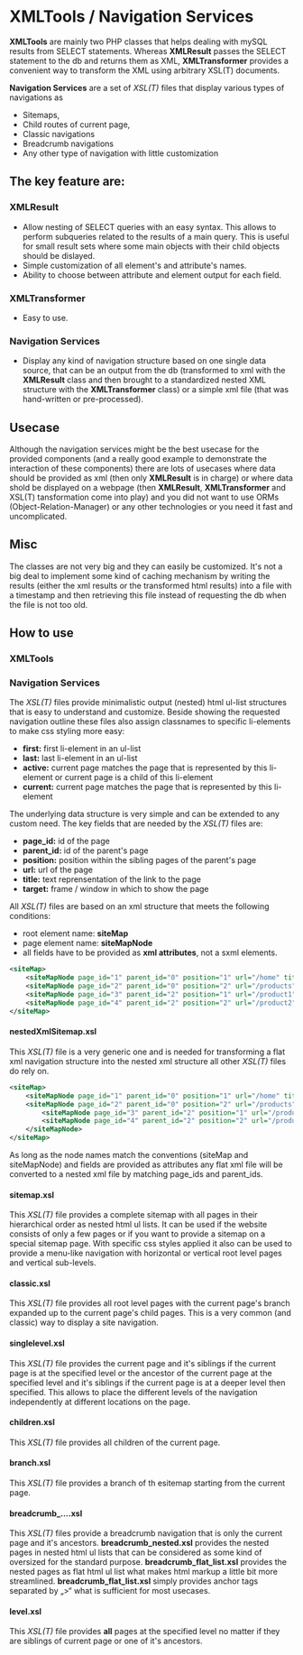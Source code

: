 # XMLTools / Navigation Services
**XMLTools** are mainly two PHP classes that helps dealing with mySQL results from SELECT statements. Whereas **XMLResult** passes the SELECT statement to the db and returns them as XML, **XMLTransformer** provides a convenient way to transform the XML using arbitrary XSL(T) documents.

**Navigation Services** are a set of *XSL(T)* files that display various types of navigations as
- Sitemaps,
- Child routes of current page, 
- Classic navigations
- Breadcrumb navigations
- Any other type of navigation with little customization

## The key feature are:
### XMLResult
- Allow nesting of SELECT queries with an easy syntax. This allows to perform subqueries related to the results of a main query. This is useful for small result sets where some main objects with their child objects should be dislayed.
- Simple customization of all element's and attribute's names.
- Ability to choose between attribute and element output for each field.

### XMLTransformer
- Easy to use.
### Navigation Services
- Display any kind of navigation structure based on one single data source, that can be an output from the db (transformed to xml with the **XMLResult** class and then brought to a standardized nested XML structure with the **XMLTransformer** class) or a simple xml file (that was hand-written or pre-processed).

## Usecase
Although the navigation services might be the best usecase for the provided components (and a really good example to demonstrate the interaction of these components) there are lots of usecases where data should be provided as xml (then only **XMLResult** is in charge) or where data shold be displayed on a webpage (then **XMLResult**, **XMLTransformer** and XSL(T) tansformation come into play) and you did not want to use ORMs (Object-Relation-Manager) or any other technologies or you need it fast and uncomplicated.

## Misc
The classes are not very big and they can easily be customized. It's not a big deal to implement some kind of caching mechanism by writing the results (either the xml results or the transformed html results) into a file with a timestamp and then retrieving this file instead of requesting the db when the file is not too old.

## How to use
### XMLTools

### Navigation Services

The *XSL(T)* files provide minimalistic output (nested) html ul-list structures that is easy to understand and customize.
Beside showing the requested navigation outline these files also assign classnames to specific li-elements to make css styling more easy:
- **first:** first li-element in an ul-list
- **last:** last li-element in an ul-list
- **active:** current page matches the page that is represented by this li-element or current page is a child of this li-element
- **current:** current page matches the page that is represented by this li-element

The underlying data structure is very simple and can be extended to any custom need. The key fields that are needed by the *XSL(T)* files are:
- **page_id:** id of the page
- **parent_id:** id of the parent's page
- **position:** position within the sibling pages of the parent's page
- **url:** url of the page
- **title:** text reprensentation of the link to the page
- **target:** frame / window in which to show the page

All *XSL(T)* files are based on an xml structure that meets the following conditions:
- root element name: **siteMap**
- page element name: **siteMapNode**
- all fields have to be provided as **xml attributes**, not a sxml elements. 

````xml
<siteMap>
    <siteMapNode page_id="1" parent_id="0" position="1" url="/home" title="Home" target="_self" />
    <siteMapNode page_id="2" parent_id="0" position="2" url="/products" title="Products" target="_self" />
    <siteMapNode page_id="3" parent_id="2" position="1" url="/product1" title="Product1" target="_self" />
    <siteMapNode page_id="4" parent_id="2" position="2" url="/product2" title="Product2" target="_self" />
</siteMap>
````

#### nestedXmlSitemap.xsl
This *XSL(T)* file is a very generic one and is needed for transforming a flat xml navigation structure into the nested xml structure all other *XSL(T)* files do rely on.

````xml
<siteMap>
    <siteMapNode page_id="1" parent_id="0" position="1" url="/home" title="Home" target="_self" />
    <siteMapNode page_id="2" parent_id="0" position="2" url="/products" title="Products" target="_self">
        <siteMapNode page_id="3" parent_id="2" position="1" url="/product1" title="Product1" target="_self" />
        <siteMapNode page_id="4" parent_id="2" position="2" url="/product2" title="Product2" target="_self" />
    </siteMapNode>
</siteMap>
````
As long as the node names match the conventions (siteMap and siteMapNode) and fields are provided as attributes any flat xml file will be converted to a nested xml file by matching page_ids and parent_ids.

#### sitemap.xsl
This *XSL(T)* file provides a complete sitemap with all pages in their hierarchical order as nested html ul lists. It can be used if the website consists of only a few pages or if you want to provide a sitemap on a special sitemap page. With specific css styles applied it also can be used to provide a menu-like navigation with horizontal or vertical root level pages and vertical sub-levels.

#### classic.xsl
This *XSL(T)* file provides all root level pages with the current page's branch expanded up to the current page's child pages. This is a very common (and classic) way to display a site navigation.

#### singlelevel.xsl
This *XSL(T)* file provides the current page and it's siblings if the current page is at the specified level or the ancestor of the current page at the specified level and it's siblings if the current page is at a deeper level then specified. This allows to place the different levels of the navigation independently at different locations on the page.

#### children.xsl
This *XSL(T)* file provides all children of the current page.

#### branch.xsl
This *XSL(T)* file provides a branch of th esitemap starting from the current page.

#### breadcrumb_….xsl
This *XSL(T)* files provide a breadcrumb navigation that is only the current page and it's ancestors. **breadcrumb_nested.xsl** provides the nested pages in nested html ul lists that can be considered as some kind of oversized for the standard purpose. **breadcrumb_flat_list.xsl** provides the nested pages as flat html ul list what makes html markup a little bit more streamlined. **breadcrumb_flat_list.xsl** simply provides anchor tags separated by „>“ what is sufficient for most usecases.

#### level.xsl
This *XSL(T)* file provides **all** pages at the specified level no matter if they are siblings of current page or one of it's ancestors.
